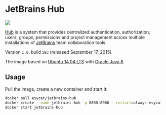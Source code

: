 # JetBrains Hub
[![](https://badge.imagelayers.io/esycat/jetbrains-hub:latest.svg)](https://imagelayers.io/?images=esycat/jetbrains-hub:latest 'Get your own badge on imagelayers.io')

[Hub](https://jetbrains.com/hub/) is a system that provides centralized authentication, authorization; users, groups, permissions and project management across multiple installations of [JetBrains](https://jetbrains.com/) team collaboration tools.

Version `1.0`, build `583` (released September 17, 2015).

The image based on [Ubuntu 14.04 LTS](https://registry.hub.docker.com/u/esycat/java/) with [Oracle Java 8](https://registry.hub.docker.com/u/esycat/java/).

## Usage

Pull the image, create a new container and start it:

```bash
docker pull esycat/jetbrains-hub
docker create --name jetbrains-hub -p 8080:8080 --restart=always esycat/jetbrains-hub
docker start jetbrains-hub
```
